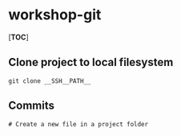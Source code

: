 # workshop-git

[__TOC__]


## Clone project to local filesystem

```shell
git clone __SSH__PATH__ 
```

## Commits

```shell
# Create a new file in a project folder

```